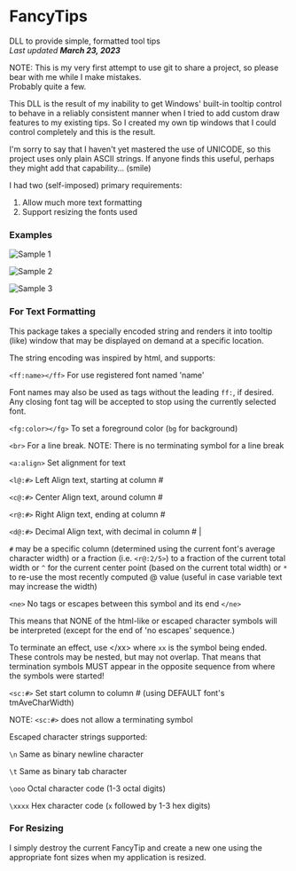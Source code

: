 # FancyTips
DLL to provide simple, formatted tool tips  
_Last updated **March 23, 2023**_

NOTE: This is my very first attempt to use git to share a
project, so please bear with me while I make mistakes.  
Probably quite a few.

This DLL is the result of my inability to get Windows' built-in
tooltip control to behave in a reliably consistent manner when I
tried to add custom draw features to my existing tips.  So I
created my own tip windows that I could control completely and
this is the result.

I'm sorry to say that I haven't yet mastered the use of UNICODE,
so this project uses only plain ASCII strings.  If anyone finds
this useful, perhaps they might add that capability... (smile)

I had two (self-imposed) primary requirements:

1. Allow much more text formatting
2. Support resizing the fonts used

### Examples

![Sample 1](https://github.com/nurbles/FancyTips/images/ftSample1.png "Sample 1")

![Sample 2](https://github.com/nurbles/FancyTips/images/ftSample2.png "Sample 2")

![Sample 3](https://github.com/nurbles/FancyTips/images/ftSample3.png "Sample 3")


### For Text Formatting
This package takes a specially encoded string and renders it into tooltip
(like) window that may be displayed on demand at a specific location.

The string encoding was inspired by html, and supports:

`<ff:name></ff>`    For use registered font named 'name'

Font names may also be used as tags without the leading `ff:`,
if desired.  Any closing font tag will be accepted to stop
using the currently selected font.

`<fg:color></fg>` To set a foreground color (`bg` for background)

`<br>` For a line break.  NOTE:  There is no terminating symbol for a line break

`<a:align>` Set alignment for text

`<l@:#>` Left Align text, starting at column #

`<c@:#>` Center Align text, around column #

`<r@:#>` Right Align text, ending at column #

`<d@:#>` Decimal Align text, with decimal in column # |

`#` may be a specific column (determined using the current font's average character width)
or a fraction (i.e. `<r@:2/5>`) to a fraction of the current total width
or `^` for the current center point (based on the current total width)
or `*` to re-use the most recently computed @ value (useful in case variable
text may increase the width)

`<ne>` No tags or escapes between this symbol and its end `</ne>`

This means that NONE of the html-like or escaped
character symbols will be interpreted (except for
the end of 'no escapes' sequence.)

To terminate an effect, use \</xx\> where `xx` is the symbol being ended.
These controls may be nested, but may not overlap.  That means that
termination symbols MUST appear in the opposite sequence from where
the symbols were started!

`<sc:#>` Set start column to column # (using DEFAULT font's tmAveCharWidth)

NOTE: `<sc:#>` does not allow a terminating symbol

Escaped character strings supported:

   `\n`     Same as binary newline character

   `\t`     Same as binary tab character

   `\ooo`   Octal character code (1-3 octal digits)

   `\xxxx`  Hex character code (`x` followed by 1-3 hex digits)

### For Resizing
I simply destroy the current FancyTip and create a new one using
the appropriate font sizes when my application is resized.
